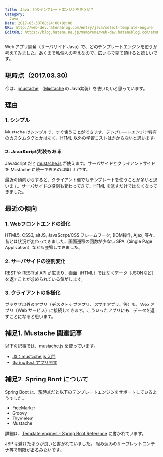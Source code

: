 ```yaml
---
Title: Java：どのテンプレートエンジンを使うか？
Category:
- Java
Date: 2017-03-30T08:24:00+09:00
URL: http://web-dev.hatenablog.com/entry/java/select-template-engine
EditURL: https://blog.hatena.ne.jp/mamorums/web-dev.hatenablog.com/atom/entry/10328749687179116435
---
```


Web アプリ開発（サーバサイド Java）で、どのテンプレートエンジンを使うか考えてみました。あくまで私個人の考えなので、広い心で見て頂けると嬉しいです。

## 現時点（2017.03.30）
今は、[jmustache](https://github.com/samskivert/jmustache) （[Mustache](http://mustache.github.io/) の Java実装）を使いたいと思っています。


## 理由
### 1. シンプル
Mustache はシンプルで、すぐ使うことができます。テンプレートエンジン特有のカスタムタグとかはなく、HTML 以外の学習コストはかからないと思います。

### 2. JavaScript実装もある
JavaScript だと [mustache.js](https://github.com/janl/mustache.js/) が使えます。サーバサイドとクライアントサイドを Mustache に統一できるのは嬉しいです。

最近の傾向からすると、クライアント側でもテンプレートを使うことが多いと思います。サーバサイドの役割も変わってきて、HTML を返すだけではなくなってきました。


## 最近の傾向
### 1. Webフロントエンドの進化
HTML5, CSS3, altJS, JavaScript/CSS フレームワーク, DOM操作, Ajax, 等々、昔とは状況が変わってきました。画面遷移の回数が少ない SPA（Single Page Application）なども登場してきました。

### 2. サーバサイドの役割変化
REST や RESTful API が広まり、画面（HTML）ではなくデータ（JSONなど）を返すことが求められている気がします。

### 3. クライアントの多様化
ブラウザ以外のアプリ（デスクトップアプリ、スマホアプリ、等）も、Web アプリ（Web サービス）に接続してきます。こういったアプリにも、データを返すことになると思います。


## 補足1. Mustache 関連記事
以下の記事では、mustache.js を使っています。

- [JS：mustache.js 入門](/entry/js/mustache/quick-start)
- [SpringBoot アプリ開発](/entry/spring-boot/dev-web-app/table-of-contents)


## 補足2. Spring Boot について
Spring Boot は、現時点だと以下のテンプレートエンジンをサポートしているようでした。

- FreeMarker
- Groovy
- Thymeleaf
- Mustache

詳細は、[Template engines - Spring Boot Reference](http://docs.spring.io/spring-boot/docs/current/reference/htmlsingle/#boot-features-spring-mvc-template-engines) に書かれています。

JSP は避けたほうが良いと書かれていました。
組み込みのサーブレットコンテナ等で制限があるみたいです。
